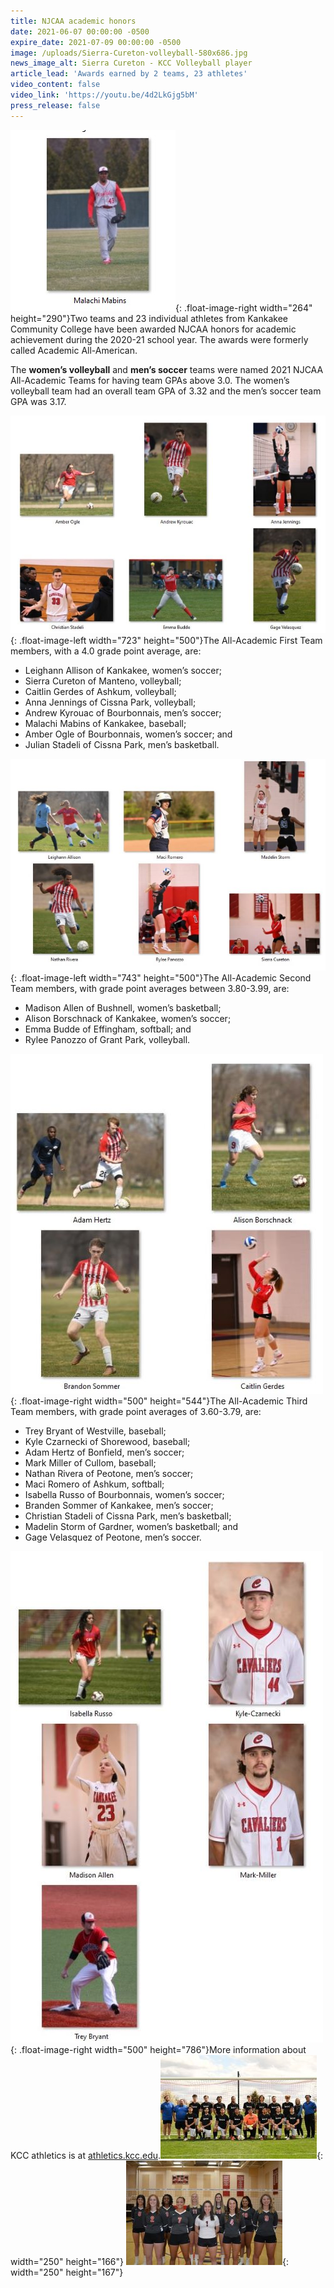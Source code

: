 ```yaml
---
title: NJCAA academic honors
date: 2021-06-07 00:00:00 -0500
expire_date: 2021-07-09 00:00:00 -0500
image: /uploads/Sierra-Cureton-volleyball-580x686.jpg
news_image_alt: Sierra Cureton - KCC Volleyball player
article_lead: 'Awards earned by 2 teams, 23 athletes'
video_content: false
video_link: 'https://youtu.be/4d2LkGjg5bM'
press_release: false
---
```

![](/uploads/mabins.jpg){: .float-image-right width="264" height="290"}Two teams and 23 individual athletes from Kankakee Community College have been awarded NJCAA honors for academic achievement during the 2020-21 school year. The awards were formerly called Academic All-American.

The **women’s volleyball** and **men’s soccer** teams were named 2021 NJCAA All-Academic Teams for having team GPAs above 3.0. The women’s volleyball team had an overall team GPA of 3.32 and the men’s soccer team GPA was 3.17.

![](/uploads/all-americans1-1.jpg){: .float-image-left width="723" height="500"}The All-Academic First Team members, with a 4.0 grade point average, are:

* Leighann Allison of Kankakee, women’s soccer;
* Sierra Cureton of Manteno, volleyball;
* Caitlin Gerdes of Ashkum, volleyball;
* Anna Jennings of Cissna Park, volleyball;
* Andrew Kyrouac of Bourbonnais, men’s soccer;
* Malachi Mabins of Kankakee, baseball;
* Amber Ogle of Bourbonnais, women’s soccer; and
* Julian Stadeli of Cissna Park, men’s basketball.

![](/uploads/all-americans2-1.jpg){: .float-image-left width="743" height="500"}The All-Academic Second Team members, with grade point averages between 3.80-3.99, are:

* Madison Allen of Bushnell, women’s basketball;
* Alison Borschnack of Kankakee, women’s soccer;
* Emma Budde of Effingham, softball; and
* Rylee Panozzo of Grant Park, volleyball.

![](/uploads/all-americans2x2.jpg){: .float-image-right width="500" height="544"}The All-Academic Third Team members, with grade point averages of 3.60-3.79, are:

* Trey Bryant of Westville, baseball;
* Kyle Czarnecki of Shorewood, baseball;
* Adam Hertz of Bonfield, men’s soccer;
* Mark Miller of Cullom, baseball;
* Nathan Rivera of Peotone, men’s soccer;
* Maci Romero of Ashkum, softball;
* Isabella Russo of Bourbonnais, women’s soccer;
* Branden Sommer of Kankakee, men’s soccer;
* Christian Stadeli of Cissna Park, men’s basketball;
* Madelin Storm of Gardner, women’s basketball; and
* Gage Velasquez of Peotone, men’s soccer.

![](/uploads/all-americans4-1.jpg){: .float-image-right width="500" height="786"}More information about KCC athletics is at [athletics.kcc.edu](https://athletics.kcc.edu).![](/uploads/2021-mens-soccer-team.jpg){: width="250" height="166"}&nbsp;![](/uploads/2021-volleyball.jpg){: width="250" height="167"}
